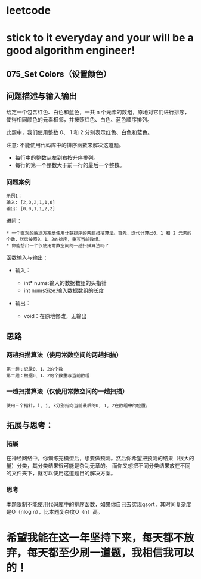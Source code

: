 # leetcode
# stick to it everyday and your will be a good algorithm engineer!
## 075_Set Colors（设置颜色）
## 问题描述与输入输出
给定一个包含红色、白色和蓝色，一共 n 个元素的数组，原地对它们进行排序，使得相同颜色的元素相邻，并按照红色、白色、蓝色顺序排列。

此题中，我们使用整数 0、 1 和 2 分别表示红色、白色和蓝色。

注意:
不能使用代码库中的排序函数来解决这道题。

* 每行中的整数从左到右按升序排列。
* 每行的第一个整数大于前一行的最后一个整数。

### 问题案例

	示例1：
	输入: [2,0,2,1,1,0]
	输出: [0,0,1,1,2,2]
	
进阶：

	* 一个直观的解决方案是使用计数排序的两趟扫描算法。首先，迭代计算出0、1 和 2 元素的个数，然后按照0、1、2的排序，重写当前数组。
	* 你能想出一个仅使用常数空间的一趟扫描算法吗？

函数输入与输出：
* 输入：
	* int* nums:输入的数据数组的头指针
	* int numsSize:输入数据数组的长度
	
* 输出：
	* void：在原地修改，无输出

## 思路			
### 两趟扫描算法（使用常数空间的两趟扫描）

	第一趟：记录0、1、2的个数
	第二趟：根据0、1、2的个数重写当前数组
	
### 一趟扫描算法（仅使用常数空间的一趟扫描）

    使用三个指针，i, j, k分别指向当前最后的0, 1, 2在数组中的位置。
			
## 拓展与思考：
### 拓展
在神经网络中，你训练完模型后，想要做预测。然后你希望把预测的结果（很大的量）分类，其分类结果很可能是杂乱无章的。
而你又想把不同分类结果放在不同的文件夹下，就可以使用这道题目的解决方案。
### 思考
本题限制不能使用代码库中的排序函数，如果你自己去实现qsort，其时间复杂度是O（nlog n），比本题复杂度O（n）高。
		  
# 希望我能在这一年坚持下来，每天都不放弃，每天都至少刷一道题，我相信我可以的！
